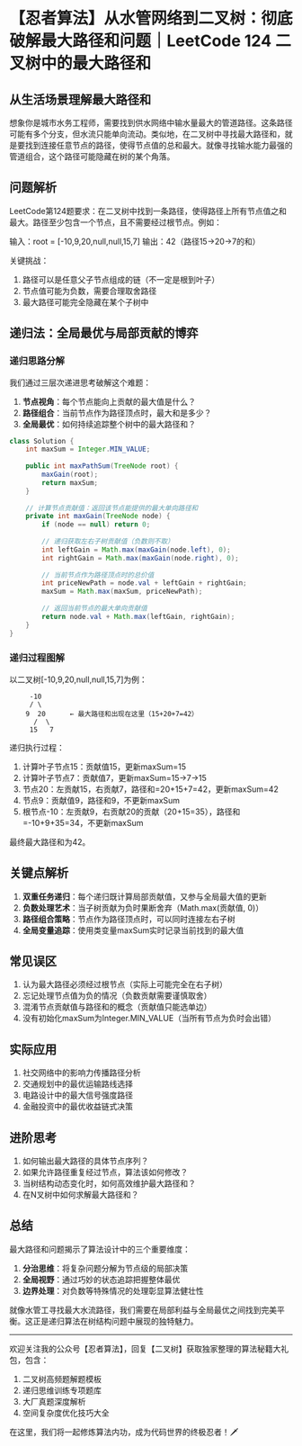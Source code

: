 # 【忍者算法】从水管网络到二叉树：彻底破解最大路径和问题｜LeetCode 124 二叉树中的最大路径和

## 从生活场景理解最大路径和
想象你是城市水务工程师，需要找到供水网络中输水量最大的管道路径。这条路径可能有多个分支，但水流只能单向流动。类似地，在二叉树中寻找最大路径和，就是要找到连接任意节点的路径，使得节点值的总和最大。就像寻找输水能力最强的管道组合，这个路径可能隐藏在树的某个角落。

## 问题解析
LeetCode第124题要求：在二叉树中找到一条路径，使得路径上所有节点值之和最大。路径至少包含一个节点，且不需要经过根节点。例如：

输入：root = [-10,9,20,null,null,15,7]
输出：42（路径15→20→7的和）

关键挑战：
1. 路径可以是任意父子节点组成的链（不一定是根到叶子）
2. 节点值可能为负数，需要合理取舍路径
3. 最大路径可能完全隐藏在某个子树中

## 递归法：全局最优与局部贡献的博弈

### 递归思路分解
我们通过三层次递进思考破解这个难题：

1. **节点视角**：每个节点能向上贡献的最大值是什么？
2. **路径组合**：当前节点作为路径顶点时，最大和是多少？
3. **全局最优**：如何持续追踪整个树中的最大路径和？

```java
class Solution {
    int maxSum = Integer.MIN_VALUE;
    
    public int maxPathSum(TreeNode root) {
        maxGain(root);
        return maxSum;
    }
    
    // 计算节点贡献值：返回该节点能提供的最大单向路径和
    private int maxGain(TreeNode node) {
        if (node == null) return 0;
        
        // 递归获取左右子树贡献值（负数则不取）
        int leftGain = Math.max(maxGain(node.left), 0);
        int rightGain = Math.max(maxGain(node.right), 0);
        
        // 当前节点作为路径顶点时的总价值
        int priceNewPath = node.val + leftGain + rightGain;
        maxSum = Math.max(maxSum, priceNewPath);
        
        // 返回当前节点的最大单向贡献值
        return node.val + Math.max(leftGain, rightGain);
    }
}
```

### 递归过程图解
以二叉树[-10,9,20,null,null,15,7]为例：

```
     -10
     / \
    9  20      ← 最大路径和出现在这里（15+20+7=42）
      /  \
     15   7
```

递归执行过程：
1. 计算叶子节点15：贡献值15，更新maxSum=15
2. 计算叶子节点7：贡献值7，更新maxSum=15→7→15
3. 节点20：左贡献15，右贡献7，路径和=20+15+7=42，更新maxSum=42
4. 节点9：贡献值9，路径和9，不更新maxSum
5. 根节点-10：左贡献9，右贡献20的贡献（20+15=35），路径和=-10+9+35=34，不更新maxSum

最终最大路径和为42。

## 关键点解析
1. **双重任务递归**：每个递归既计算局部贡献值，又参与全局最大值的更新
2. **负数处理艺术**：当子树贡献为负时果断舍弃（Math.max(贡献值, 0)）
3. **路径组合策略**：节点作为路径顶点时，可以同时连接左右子树
4. **全局变量追踪**：使用类变量maxSum实时记录当前找到的最大值

## 常见误区
1. 认为最大路径必须经过根节点（实际上可能完全在右子树）
2. 忘记处理节点值为负的情况（负数贡献需要谨慎取舍）
3. 混淆节点贡献值与路径和的概念（贡献值只能选单边）
4. 没有初始化maxSum为Integer.MIN_VALUE（当所有节点为负时会出错）

## 实际应用
1. 社交网络中的影响力传播路径分析
2. 交通规划中的最优运输路线选择
3. 电路设计中的最大信号强度路径
4. 金融投资中的最优收益链式决策

## 进阶思考
1. 如何输出最大路径的具体节点序列？
2. 如果允许路径重复经过节点，算法该如何修改？
3. 当树结构动态变化时，如何高效维护最大路径和？
4. 在N叉树中如何求解最大路径和？

## 总结
最大路径和问题揭示了算法设计中的三个重要维度：
1. **分治思维**：将复杂问题分解为节点级的局部决策
2. **全局视野**：通过巧妙的状态追踪把握整体最优
3. **边界处理**：对负数等特殊情况的处理彰显算法健壮性

就像水管工寻找最大水流路径，我们需要在局部利益与全局最优之间找到完美平衡。这正是递归算法在树结构问题中展现的独特魅力。

---

欢迎关注我的公众号【忍者算法】，回复【二叉树】获取独家整理的算法秘籍大礼包，包含：
1. 二叉树高频题解题模板
2. 递归思维训练专项题库
3. 大厂真题深度解析
4. 空间复杂度优化技巧大全

在这里，我们将一起修炼算法内功，成为代码世界的终极忍者！🗡️